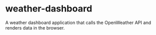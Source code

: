 # weather-dashboard
A weather dashboard application that calls the OpenWeather API and renders data in the browser.
